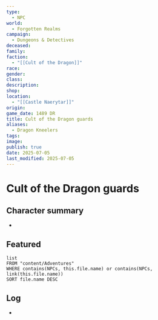 ```yaml
---
type:
  - NPC
world:
  - Forgotten Realms
campaign:
  - Dungeons & Detectives
deceased: 
family: 
faction:
  - "[[Cult of the Dragon]]"
race: 
gender: 
class: 
description: 
shop: 
location:
  - "[[Castle Naerytar]]"
origin: 
game_date: 1489 DR
title: Cult of the Dragon guards
aliases:
  - Dragon Kneelers
tags: 
image: 
publish: true
date: 2025-07-05
last_modified: 2025-07-05
---
```

# Cult of the Dragon guards

## Character summary
* 

## Featured
```dataview
list
FROM "content/Adventures"
WHERE contains(NPCs, this.file.name) or contains(NPCs, link(this.file.name))
SORT file.name DESC
```

## Log
* 